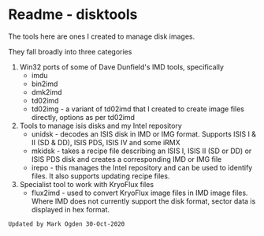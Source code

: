 # Readme - disktools
The tools here are ones I created  to manage disk images.

They fall broadly into three categories

1. Win32 ports of some of Dave Dunfield's IMD tools, specifically
   - imdu
   - bin2imd
   - dmk2imd
   - td02imd
   - td02img - a variant of td02imd that I created to create image files directly, options as per td02imd
2. Tools to manage isis disks and my Intel repository
   - unidsk - decodes an ISIS disk in IMD or IMG format. Supports ISIS I & II (SD & DD), ISIS PDS, ISIS IV and some iRMX
   - mkidsk - takes a recipe file describing an ISIS I, ISIS II (SD or DD) or ISIS PDS disk and creates a corresponding IMD or IMG file
   - irepo - this manages the Intel repository and can be used to identify files. It also supports updating recipe files.
3. Specialist tool to work with KryoFlux files
   - flux2imd - used to convert KryoFlux image files in IMD image files. Where IMD does not currently support the disk format, sector data is displayed  in hex format.

```
Updated by Mark Ogden 30-Oct-2020
```